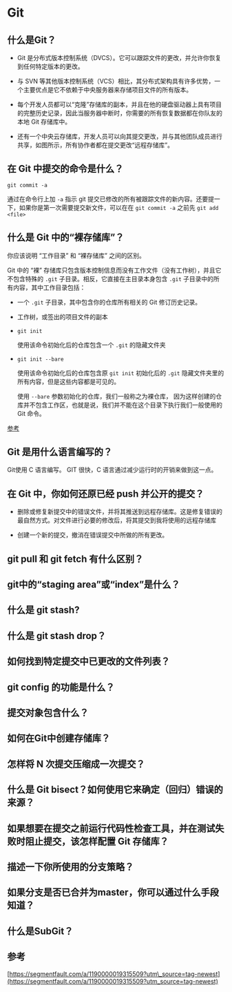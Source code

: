 # Git

## 什么是Git？

* Git 是分布式版本控制系统（DVCS）。它可以跟踪文件的更改，并允许你恢复到任何特定版本的更改。

* 与 SVN 等其他版本控制系统（VCS）相比，其分布式架构具有许多优势，一个主要优点是它不依赖于中央服务器来存储项目文件的所有版本。

* 每个开发人员都可以“克隆”存储库的副本，并且在他的硬盘驱动器上具有项目的完整历史记录，因此当服务器中断时，你需要的所有恢复数据都在你队友的本地 Git 存储库中。

* 还有一个中央云存储库，开发人员可以向其提交更改，并与其他团队成员进行共享，如图所示，所有协作者都在提交更改“远程存储库”。

## 在 Git 中提交的命令是什么？

```
git commit -a
```

通过在命令行上加 `-a` 指示 git 提交已修改的所有被跟踪文件的新内容。还要提一下，如果你是第一次需要提交新文件，可以在在 `git commit -a` 之前先 `git add <file>`

## 什么是 Git 中的“裸存储库”？

你应该说明 “工作目录” 和 “裸存储库” 之间的区别。

Git 中的 “裸” 存储库只包含版本控制信息而没有工作文件（没有工作树），并且它不包含特殊的 `.git` 子目录。相反，它直接在主目录本身包含 `.git` 子目录中的所有内容，其中工作目录包括：

* 一个 `.git` 子目录，其中包含你的仓库所有相关的 Git 修订历史记录。

* 工作树，或签出的项目文件的副本

* `git init`

  使用该命令初始化后的仓库包含一个 `.git` 的隐藏文件夹

* `git init --bare`

  使用该命令初始化后的仓库包含原  `git init` 初始化后的 `.git` 隐藏文件夹里的所有内容，但是这些内容都是可见的。

  使用 `--bare` 参数初始化的仓库，我们一般称之为裸仓库， 因为这样创建的仓库并不包含工作区，也就是说，我们并不能在这个目录下执行我们一般使用的 Git 命令。

[参考](https://moelove.info/2016/12/04/Git-本地仓库和裸仓库/)

## Git 是用什么语言编写的？

Git使用 C 语言编写。 GIT 很快，C 语言通过减少运行时的开销来做到这一点。

## 在 Git 中，你如何还原已经 push 并公开的提交？

* 删除或修复新提交中的错误文件，并将其推送到远程存储库。这是修复错误的最自然方式。对文件进行必要的修改后，将其提交到我将使用的远程存储库

* 创建一个新的提交，撤消在错误提交中所做的所有更改。

## git pull 和 git fetch 有什么区别？

## git中的“staging area”或“index”是什么？

## 什么是 git stash?

## 什么是 git stash drop？

## 如何找到特定提交中已更改的文件列表？

## git config 的功能是什么？

## 提交对象包含什么？

## 如何在Git中创建存储库？

## 怎样将 N 次提交压缩成一次提交？

## 什么是 Git bisect？如何使用它来确定（回归）错误的来源？

## 如果想要在提交之前运行代码性检查工具，并在测试失败时阻止提交，该怎样配置 Git 存储库？

## 描述一下你所使用的分支策略？

## 如果分支是否已合并为master，你可以通过什么手段知道？

## 什么是SubGit？

## 参考

[https://segmentfault.com/a/1190000019315509?utm\_source=tag-newest](https://segmentfault.com/a/1190000019315509?utm_source=tag-newest)

